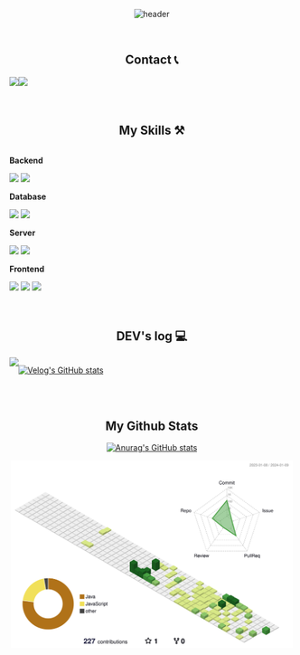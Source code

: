 <!--
헤더
https://github.com/kyechan99/capsule-render/blob/master/docs/README_kr.md

<div align="center">
    
![header](https://capsule-render.vercel.app/api?type=waving&color=0072CD&text=&animation=twinkling&height=100)
[![Typing SVG](https://readme-typing-svg.demolab.com?font=Alkatra&weight=1000&size=30&duration=3000&pause=7&color=4F4F4F&center=true&vCenter=false&multiline=true&repeat=true&width=1000&height=100&lines=Welcome+to+HuijinKang+GitHub!👋)](https://git.io/typing-svg)
</div>
-->

<div align="center">
    
![header](https://capsule-render.vercel.app/api?type=waving&color=0FA2BA&text=Welcom🧑🏻‍💻&desc=&fontSize=26&&fontColor=FFFFFF&animation=twinkling&height=150&fontAlignY=30)
</div><br>

<!--
방문자수
https://hits.seeyoufarm.com/

[![Hits](https://hits.seeyoufarm.com/api/count/incr/badge.svg?url=https%3A%2F%2Fgithub.com%2FHuijinKang&count_bg=%2346A8D7&title_bg=%23555555&icon=&icon_color=%23E7E7E7&title=GITHUB&edge_flat=false)](https://hits.seeyoufarm.com)
-->

<!--
언어 사용 통계
https://github.com/anuraghazra/github-readme-stats/blob/master/docs/readme_kr.md

[![Top Langs](https://github-readme-stats.vercel.app/api/top-langs/?username=HuijinKang&layout=compact)](https://github.com/anuraghazra/github-readme-stats)
-->
<div align="center">

## Contact 📞
<div style="display:flex; flex-direction:row;">
    <a href="">
        <img src="https://img.shields.io/badge/Instagram-E4405F?style=for-the-badge&logo=Instagram&logoColor=white"> 
    </a>
    <a href="mailto:rkd8527@gmail.com">
        <img src="https://img.shields.io/badge/Gmail-EA4335?style=for-the-badge&logo=Gmail&logoColor=white"> 
    </a>
</div><br><br>

## My Skills ⚒️
<div style="display:flex; flex-direction:column; align-items:flex-start;">
    <!-- Backend -->
    <p><strong>Backend</strong></p>
    <div>
        <img src="https://img.shields.io/badge/Java-007396?style=for-the-badge&logo=Java&logoColor=white"> 
        <img src="https://img.shields.io/badge/Spring Boot-6DB33F?style=for-the-badge&logo=spring boot&logoColor=white"> 
    </div>
    <!-- Database -->
    <p><strong>Database</strong></p>
    <div>
        <img src="https://img.shields.io/badge/mysql-4479A1?style=for-the-badge&logo=mysql&logoColor=white"> 
        <img src="https://img.shields.io/badge/oracle-F80000?style=for-the-badge&logo=oracle&logoColor=white"> 
    </div>
    <!-- Server -->
    <p><strong>Server</strong></p>
    <div>
        <img src="https://img.shields.io/badge/linux-FCC624?style=for-the-badge&logo=linux&logoColor=black"> 
        <img src="https://img.shields.io/badge/Naver Cloud Platform-03C75A?style=for-the-badge&logo=Naver&logoColor=white"> 
    </div>
    <!-- Frontend -->
    <p><strong>Frontend</strong></p>
    <div>
        <img src="https://img.shields.io/badge/html5-E34F26?style=flat-square&logo=html5&logoColor=white"> 
        <img src="https://img.shields.io/badge/css-1572`B6?style=flat-square&logo=css3&logoColor=white">
        <img src="https://img.shields.io/badge/Thymeleaf-005F0F?style=flat-square&logo=Thymeleaf&logoColor=white"> 
    </div>
    <!-- Others
    <p><strong>Others</strong></p>
    <div>
        <img src="https://img.shields.io/badge/Kotlin-7F52FF?style=flat-square&logo=kotlin&logoColor=white">
    </div>
     -->
</div><br><br>

## DEV's log 💻
<div style="display:flex; flex-direction:row;">
    <a href="https://velog.io/@rkd8527">
        <img src="https://img.shields.io/badge/Velog-20c997?style=for-the-badge&logo=Vimeo&logoColor=white"> 
    </a>

[![Velog's GitHub stats](https://velog-readme-stats.vercel.app/api?name=rkd8527)](https://velog.io/@rkd8527)<br>
</div><br><br>

<!--
GitHub 통계
https://github.com/anuraghazra/github-readme-stats/blob/master/docs/readme_kr.md
-->

## My Github Stats
[![Anurag's GitHub stats](https://github-readme-stats.vercel.app/api?username=HuijinKang&hide_title=true&show_icons=true&include_all_commits=true&disable_animations=true&theme=vue)](https://github.com/anuraghazra/github-readme-stats)

<img src='./profile-3d-contrib/profile-green-animate.svg' width='500px'>
</div>
